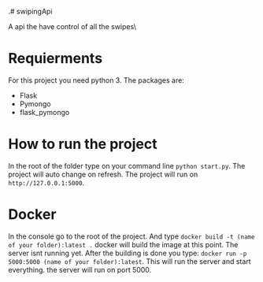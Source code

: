 .# swipingApi

A api the have control of all the swipes\

# Requierments

For this project you need python 3.
The packages are:

- Flask
- Pymongo
- flask_pymongo

# How to run the project

In the root of the folder type on your command line `python start.py`. The project will auto change on refresh. The project will run on `http://127.0.0.1:5000`.

# Docker

In the console go to the root of the project. And type `docker build -t (name of your folder):latest .` docker will build the image at this point. The server isnt running yet. After the building is done you type: `docker run -p 5000:5000 (name of your folder):latest`. This will run the server and start everything. the server will run on port 5000.
